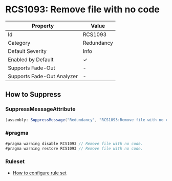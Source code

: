 # RCS1093: Remove file with no code

| Property                    | Value      |
| --------------------------- | ---------- |
| Id                          | RCS1093    |
| Category                    | Redundancy |
| Default Severity            | Info       |
| Enabled by Default          | &#x2713;   |
| Supports Fade\-Out          | -          |
| Supports Fade\-Out Analyzer | -          |

## How to Suppress

### SuppressMessageAttribute

```csharp
[assembly: SuppressMessage("Redundancy", "RCS1093:Remove file with no code.", Justification = "<Pending>")]
```

### \#pragma

```csharp
#pragma warning disable RCS1093 // Remove file with no code.
#pragma warning restore RCS1093 // Remove file with no code.
```

### Ruleset

* [How to configure rule set](../HowToConfigureAnalyzers.md)
